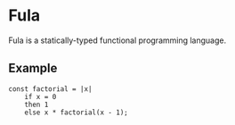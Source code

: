 # Fula

Fula is a statically-typed functional programming language.

## Example


```
const factorial = |x|
	if x = 0
	then 1
	else x * factorial(x - 1);
```
